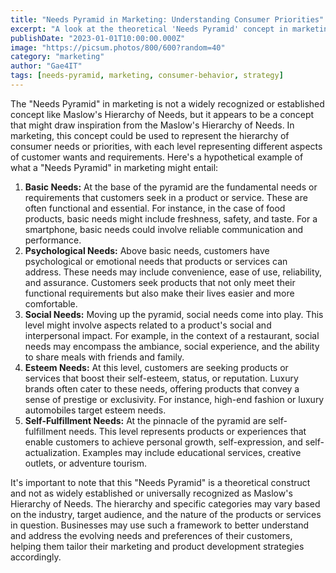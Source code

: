 ```yaml
---
title: "Needs Pyramid in Marketing: Understanding Consumer Priorities"
excerpt: "A look at the theoretical 'Needs Pyramid' concept in marketing and how it can help businesses address evolving customer needs."
publishDate: "2023-01-01T10:00:00.000Z"
image: "https://picsum.photos/800/600?random=40"
category: "marketing"
author: "Gae4IT"
tags: [needs-pyramid, marketing, consumer-behavior, strategy]
---
```


The "Needs Pyramid" in marketing is not a widely recognized or established concept like Maslow's Hierarchy of Needs, but it appears to be a concept that might draw inspiration from the Maslow's Hierarchy of Needs. In marketing, this concept could be used to represent the hierarchy of consumer needs or priorities, with each level representing different aspects of customer wants and requirements. Here's a hypothetical example of what a "Needs Pyramid" in marketing might entail:

1. **Basic Needs:** At the base of the pyramid are the fundamental needs or requirements that customers seek in a product or service. These are often functional and essential. For instance, in the case of food products, basic needs might include freshness, safety, and taste. For a smartphone, basic needs could involve reliable communication and performance.
2. **Psychological Needs:** Above basic needs, customers have psychological or emotional needs that products or services can address. These needs may include convenience, ease of use, reliability, and assurance. Customers seek products that not only meet their functional requirements but also make their lives easier and more comfortable.
3. **Social Needs:** Moving up the pyramid, social needs come into play. This level might involve aspects related to a product's social and interpersonal impact. For example, in the context of a restaurant, social needs may encompass the ambiance, social experience, and the ability to share meals with friends and family.
4. **Esteem Needs:** At this level, customers are seeking products or services that boost their self-esteem, status, or reputation. Luxury brands often cater to these needs, offering products that convey a sense of prestige or exclusivity. For instance, high-end fashion or luxury automobiles target esteem needs.
5. **Self-Fulfillment Needs:** At the pinnacle of the pyramid are self-fulfillment needs. This level represents products or experiences that enable customers to achieve personal growth, self-expression, and self-actualization. Examples may include educational services, creative outlets, or adventure tourism.

It's important to note that this "Needs Pyramid" is a theoretical construct and not as widely established or universally recognized as Maslow's Hierarchy of Needs. The hierarchy and specific categories may vary based on the industry, target audience, and the nature of the products or services in question. Businesses may use such a framework to better understand and address the evolving needs and preferences of their customers, helping them tailor their marketing and product development strategies accordingly.